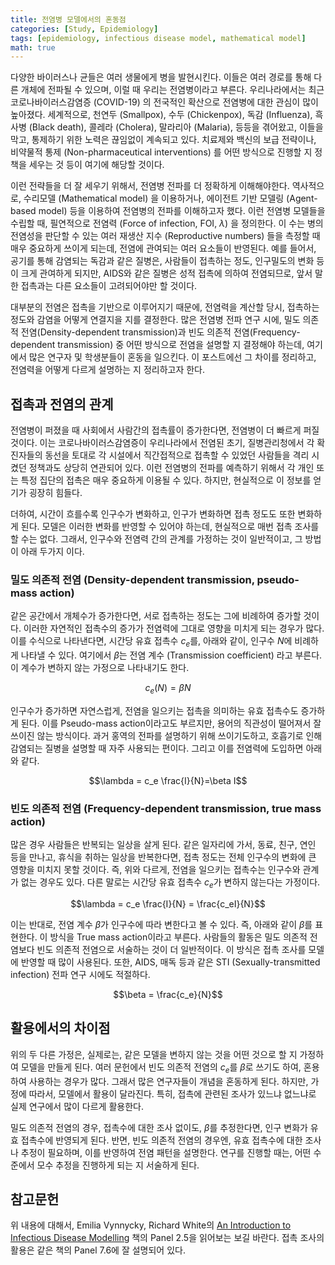 ```yaml
---
title: 전염병 모델에서의 혼동점
categories: [Study, Epidemiology]
tags: [epidemiology, infectious disease model, mathematical model]
math: true
---
```

다양한 바이러스나 균들은 여러 생물에게 병을 발현시킨다. 이들은 여러 경로를 통해 다른 개체에 전파될 수 있으며, 이럴 때 우리는 전염병이라고 부른다. 우리나라에서는 최근 코로나바이러스감염증 (COVID-19) 의 전국적인 확산으로 전염병에 대한 관심이 많이 높아졌다. 세계적으로, 천연두 (Smallpox),  수두 (Chickenpox), 독감 (Influenza), 흑사병 (Black death), 콜레라 (Cholera), 말라리아 (Malaria), 등등을 겪어왔고, 이들을 막고, 통제하기 위한 노력은 끊임없이 계속되고 있다.  치료제와 백신의 보급 전략이나, 비약물적 통제 (Non-pharmaceutical interventions) 를 어떤 방식으로 진행할 지 정책을 세우는 것 등이 여기에 해당할 것이다.

이런 전략들을 더 잘 세우기 위해서, 전염병 전파를 더 정확하게 이해해야한다. 역사적으로,  수리모델 (Mathematical model) 을 이용하거나, 에이전트 기반 모델링 (Agent-based model) 등을 이용하여 전염병의 전파를 이해하고자 했다. 이런 전염병 모델들을 수립할 때, 필연적으로 전염력 (Force of infection, FOI, $\lambda$) 을 정의한다. 이 수는 병의 전염성을 판단할 수 있는 여러 재생산 지수 (Reproductive numbers) 들을 측정할 때 매우 중요하게 쓰이게 되는데, 전염에 관여되는 여러 요소들이 반영된다. 예를 들어서, 공기를 통해 감염되는 독감과 같은 질병은, 사람들이 접촉하는 정도, 인구밀도의 변화 등이 크게 관여하게 되지만, AIDS와 같은 질병은 성적 접촉에 의하여 전염되므로, 앞서 말한 접촉과는 다른 요소들이 고려되어야만 할 것이다.

대부분의 전염은 접촉을 기반으로 이루어지기 때문에, 전염력을 계산할 당시, 접촉하는 정도와 감염을 어떻게 연결지을 지를 결정한다. 많은 전염병 전파 연구 시에, 밀도 의존적 전염(Density-dependent transmission)과 빈도 의존적 전염(Frequency-dependent transmission) 중 어떤 방식으로 전염을 설명할 지 결정해야 하는데, 여기에서 많은 연구자 및 학생분들이 혼동을 일으킨다. 이 포스트에선 그 차이를 정리하고, 전염력을 어떻게 다르게 설명하는 지 정리하고자 한다.

접촉과 전염의 관계
-
전염병이 퍼졌을 때 사회에서 사람간의 접촉률이 증가한다면, 전염병이 더 빠르게 퍼질 것이다. 이는 코로나바이러스감염증이 우리나라에서 전염된 초기, 질병관리청에서 각 확진자들의 동선을 토대로 각 시설에서 직간접적으로 접촉할 수 있었던 사람들을 격리 시켰던 정책과도 상당히 연관되어 있다. 이런 전염병의 전파를 예측하기 위해서 각 개인 또는 특정 집단의 접촉은 매우 중요하게 이용될 수 있다. 하지만, 현실적으로 이 정보를 얻기가 굉장히 힘들다. 

더하여, 시간이 흐를수록 인구수가 변화하고, 인구가 변화하면 접촉 정도도 또한 변화하게 된다. 모델은 이러한 변화를 반영할 수 있어야 하는데, 현실적으로 매번 접촉 조사를 할 수는 없다. 그래서, 인구수와 전염력 간의 관계를 가정하는 것이 일반적이고, 그 방법이 아래 두가지 이다.

### 밀도 의존적 전염 (Density-dependent transmission, pseudo-mass action)
같은 공간에서 개체수가 증가한다면, 서로 접촉하는 정도는 그에 비례하여 증가할 것이다. 이러한 자연적인 접촉수의 증가가 전염력에 그대로 영향을 미치게 되는 경우가 많다. 이를 수식으로 나타낸다면, 시간당 유효 접촉수 $c_e$를, 아래와 같이, 인구수 $N$에 비례하게 나타낼 수 있다. 여기에서 $\beta$는 전염 계수 (Transmission coefficient) 라고 부른다. 이 계수가 변하지 않는 가정으로 나타내기도 한다.

$$ c_e(N) = \beta N$$

인구수가 증가하면 자연스럽게, 전염을 일으키는 접촉을 의미하는 유효 접촉수도 증가하게 된다.   이를 Pseudo-mass action이라고도 부르지만, 용어의 직관성이 떨어져서 잘 쓰이진 않는 방식이다. 과거 홍역의 전파를 설명하기 위해 쓰이기도하고, 호흡기로 인해 감염되는 질병을 설명할 때 자주 사용되는 편이다. 그리고 이를 전염력에 도입하면 아래와 같다.

$$\lambda = c_e \frac{I}{N}=\beta I$$

### 빈도 의존적 전염 (Frequency-dependent transmission, true mass action)
많은 경우 사람들은 반복되는 일상을 살게 된다. 같은 일자리에 가서, 동료, 친구, 연인 등을 만나고, 휴식을 취하는 일상을 반복한다면, 접촉 정도는 전체 인구수의 변화에 큰 영향을 미치지 못할 것이다. 즉, 위와 다르게, 전염을 일으키는 접촉수는 인구수와 관계가 없는 경우도 있다. 다른 말로는 시간당 유효 접촉수 $c_e$가 변하지 않는다는 가정이다. 

$$\lambda = c_e \frac{I}{N} = \frac{c_eI}{N}$$

이는 반대로, 전염 계수 $\beta$가 인구수에 따라 변한다고 볼 수 있다. 즉, 아래와 같이 $\beta$를 표현한다. 이 방식을 True mass action이라고 부른다. 사람들의 활동은 밀도 의존적 전염보다 빈도 의존적 전염으로 서술하는 것이 더 일반적이다. 이 방식은 접촉 조사를 모델에 반영할 때 많이 사용된다. 또한, AIDS, 매독 등과 같은 STI (Sexually-transmitted infection) 전파 연구 시에도 적절하다. 

$$\beta = \frac{c_e}{N}$$

활용에서의 차이점
-
위의 두 다른 가정은, 실제로는, 같은 모델을 변하지 않는 것을 어떤 것으로 할 지 가정하여 모델을 만들게 된다. 여러 문헌에서 빈도 의존적 전염의 $c_e$를 $\beta$로 쓰기도 하여, 혼용하여 사용하는 경우가 많다. 그래서 많은 연구자들이 개념을 혼동하게 된다. 하지만, 가정에 따라서, 모델에서 활용이 달라진다. 특히, 접촉에 관련된 조사가 있느냐 없느냐로 실제 연구에서 많이 다르게 활용한다. 

밀도 의존적 전염의 경우, 접촉수에 대한 조사 없이도, $\beta$를 추정한다면, 인구 변화가 유효 접촉수에 반영되게 된다. 반면, 빈도 의존적 전염의 경우엔, 유효 접촉수에 대한 조사나 추정이 필요하며, 이를 반영하여 전염 패턴을 설명한다. 연구를 진행할 때는, 어떤 수준에서 모수 추정을 진행하게 되는 지 서술하게 된다.

참고문헌
-
위 내용에 대해서, Emilia Vynnycky, Richard White의 [An Introduction to Infectious Disease Modelling](https://www.amazon.com/Introduction-Infectious-Disease-Modelling-ebook/dp/B00DUDQ07G?ref_=ast_author_mpb) 책의 Panel 2.5을 읽어보는 보길 바란다. 접촉 조사의 활용은 같은 책의 Panel 7.6에 잘 설명되어 있다. 